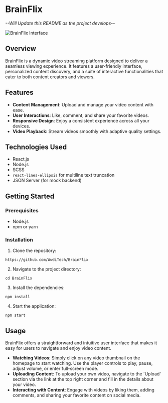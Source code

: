 # BrainFlix

*--Will Update this README as the project develops--*

![BrainFlix Interface](https://i.imgur.com/8EoV4DH.png)

## Overview
BrainFlix is a dynamic video streaming platform designed to deliver a seamless viewing experience. It features a user-friendly interface, personalized content discovery, and a suite of interactive functionalities that cater to both content creators and viewers.

## Features
- **Content Management**: Upload and manage your video content with ease.
- **User Interactions**: Like, comment, and share your favorite videos.
- **Responsive Design**: Enjoy a consistent experience across all your devices.
- **Video Playback**: Stream videos smoothly with adaptive quality settings.

## Technologies Used
- React.js
- Node.js
- SCSS
- `react-lines-ellipsis` for multiline text truncation
- JSON Server (for mock backend)



## Getting Started

### Prerequisites
- Node.js
- npm or yarn

### Installation
1. Clone the repository:
```
https://github.com/AwdiTech/BrainFlix
```

2. Navigate to the project directory:
```
cd BrainFlix
```

3. Install the dependencies:
```
npm install
```

4. Start the application:
```
npm start
```


## Usage

BrainFlix offers a straightforward and intuitive user interface that makes it easy for users to navigate and enjoy video content.

- **Watching Videos**: Simply click on any video thumbnail on the homepage to start watching. Use the player controls to play, pause, adjust volume, or enter full-screen mode.
- **Uploading Content**: To upload your own video, navigate to the 'Upload' section via the link at the top right corner and fill in the details about your video.
- **Interacting with Content**: Engage with videos by liking them, adding comments, and sharing your favorite content on social media.




